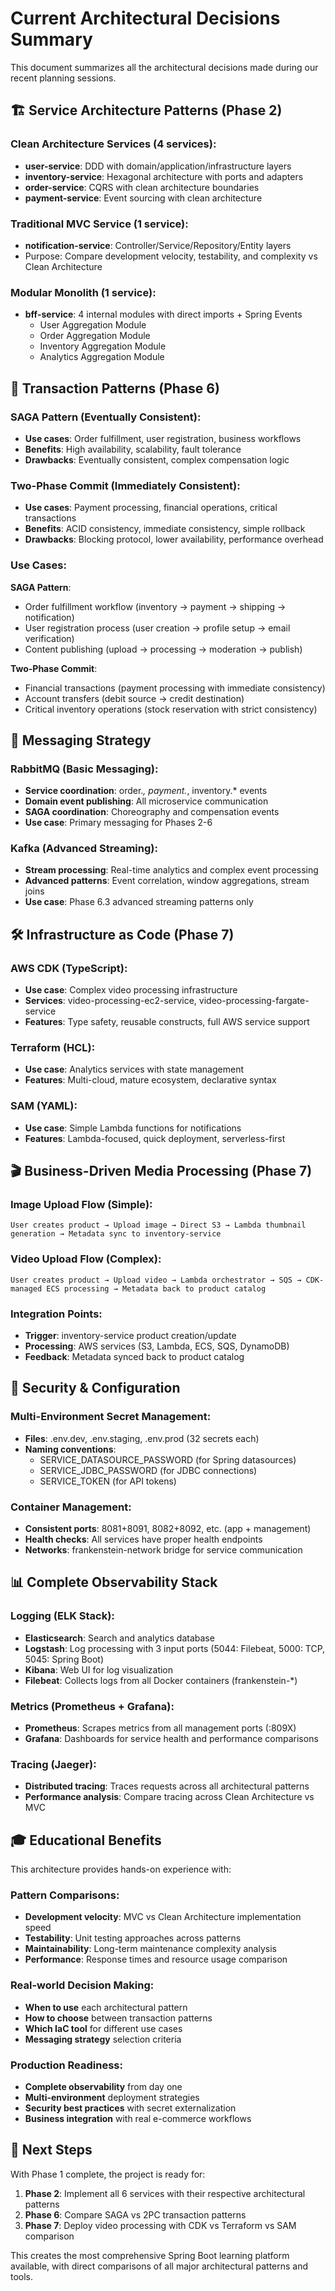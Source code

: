 # Current Architectural Decisions Summary

This document summarizes all the architectural decisions made during our recent planning sessions.

## 🏗️ Service Architecture Patterns (Phase 2)

### **Clean Architecture Services (4 services)**:
- **user-service**: DDD with domain/application/infrastructure layers
- **inventory-service**: Hexagonal architecture with ports and adapters
- **order-service**: CQRS with clean architecture boundaries  
- **payment-service**: Event sourcing with clean architecture

### **Traditional MVC Service (1 service)**:
- **notification-service**: Controller/Service/Repository/Entity layers
- Purpose: Compare development velocity, testability, and complexity vs Clean Architecture

### **Modular Monolith (1 service)**:
- **bff-service**: 4 internal modules with direct imports + Spring Events
  - User Aggregation Module
  - Order Aggregation Module  
  - Inventory Aggregation Module
  - Analytics Aggregation Module

## 🔄 Transaction Patterns (Phase 6)

### **SAGA Pattern (Eventually Consistent)**:
- **Use cases**: Order fulfillment, user registration, business workflows
- **Benefits**: High availability, scalability, fault tolerance
- **Drawbacks**: Eventually consistent, complex compensation logic

### **Two-Phase Commit (Immediately Consistent)**:
- **Use cases**: Payment processing, financial operations, critical transactions
- **Benefits**: ACID consistency, immediate consistency, simple rollback
- **Drawbacks**: Blocking protocol, lower availability, performance overhead

### **Use Cases**:

**SAGA Pattern**:
- Order fulfillment workflow (inventory → payment → shipping → notification)
- User registration process (user creation → profile setup → email verification)
- Content publishing (upload → processing → moderation → publish)

**Two-Phase Commit**:
- Financial transactions (payment processing with immediate consistency)
- Account transfers (debit source → credit destination)
- Critical inventory operations (stock reservation with strict consistency)

## 📨 Messaging Strategy

### **RabbitMQ (Basic Messaging)**:
- **Service coordination**: order.*, payment.*, inventory.* events
- **Domain event publishing**: All microservice communication
- **SAGA coordination**: Choreography and compensation events
- **Use case**: Primary messaging for Phases 2-6

### **Kafka (Advanced Streaming)**:
- **Stream processing**: Real-time analytics and complex event processing
- **Advanced patterns**: Event correlation, window aggregations, stream joins
- **Use case**: Phase 6.3 advanced streaming patterns only

## 🛠️ Infrastructure as Code (Phase 7)

### **AWS CDK (TypeScript)**:
- **Use case**: Complex video processing infrastructure
- **Services**: video-processing-ec2-service, video-processing-fargate-service
- **Features**: Type safety, reusable constructs, full AWS service support

### **Terraform (HCL)**:
- **Use case**: Analytics services with state management
- **Features**: Multi-cloud, mature ecosystem, declarative syntax

### **SAM (YAML)**:
- **Use case**: Simple Lambda functions for notifications
- **Features**: Lambda-focused, quick deployment, serverless-first

## 🎬 Business-Driven Media Processing (Phase 7)

### **Image Upload Flow (Simple)**:
```
User creates product → Upload image → Direct S3 → Lambda thumbnail generation → Metadata sync to inventory-service
```

### **Video Upload Flow (Complex)**:
```
User creates product → Upload video → Lambda orchestrator → SQS → CDK-managed ECS processing → Metadata back to product catalog
```

### **Integration Points**:
- **Trigger**: inventory-service product creation/update
- **Processing**: AWS services (S3, Lambda, ECS, SQS, DynamoDB)
- **Feedback**: Metadata synced back to product catalog

## 🔐 Security & Configuration

### **Multi-Environment Secret Management**:
- **Files**: .env.dev, .env.staging, .env.prod (32 secrets each)
- **Naming conventions**: 
  - SERVICE_DATASOURCE_PASSWORD (for Spring datasources)
  - SERVICE_JDBC_PASSWORD (for JDBC connections)
  - SERVICE_TOKEN (for API tokens)

### **Container Management**:
- **Consistent ports**: 8081+8091, 8082+8092, etc. (app + management)
- **Health checks**: All services have proper health endpoints
- **Networks**: frankenstein-network bridge for service communication

## 📊 Complete Observability Stack

### **Logging (ELK Stack)**:
- **Elasticsearch**: Search and analytics database
- **Logstash**: Log processing with 3 input ports (5044: Filebeat, 5000: TCP, 5045: Spring Boot)
- **Kibana**: Web UI for log visualization
- **Filebeat**: Collects logs from all Docker containers (frankenstein-*)

### **Metrics (Prometheus + Grafana)**:
- **Prometheus**: Scrapes metrics from all management ports (:809X)
- **Grafana**: Dashboards for service health and performance comparisons

### **Tracing (Jaeger)**:
- **Distributed tracing**: Traces requests across all architectural patterns
- **Performance analysis**: Compare tracing across Clean Architecture vs MVC

## 🎓 Educational Benefits

This architecture provides hands-on experience with:

### **Pattern Comparisons**:
- **Development velocity**: MVC vs Clean Architecture implementation speed
- **Testability**: Unit testing approaches across patterns
- **Maintainability**: Long-term maintenance complexity analysis
- **Performance**: Response times and resource usage comparison

### **Real-world Decision Making**:
- **When to use** each architectural pattern
- **How to choose** between transaction patterns
- **Which IaC tool** for different use cases
- **Messaging strategy** selection criteria

### **Production Readiness**:
- **Complete observability** from day one
- **Multi-environment** deployment strategies  
- **Security best practices** with secret externalization
- **Business integration** with real e-commerce workflows

## 🚀 Next Steps

With Phase 1 complete, the project is ready for:

1. **Phase 2**: Implement all 6 services with their respective architectural patterns
2. **Phase 6**: Compare SAGA vs 2PC transaction patterns
3. **Phase 7**: Deploy video processing with CDK vs Terraform vs SAM comparison

This creates the most comprehensive Spring Boot learning platform available, with direct comparisons of all major architectural patterns and tools.
